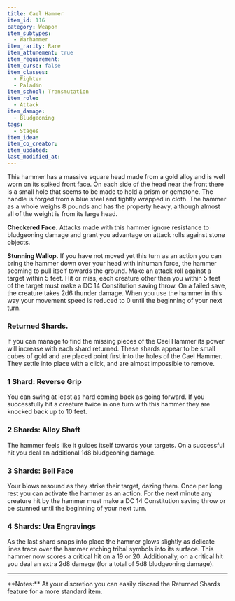 ```yaml
---
title: Cael Hammer
item_id: 116
category: Weapon
item_subtypes:
  - Warhammer
item_rarity: Rare
item_attunement: true
item_requirement:
item_curse: false
item_classes:
  - Fighter
  - Paladin
item_school: Transmutation
item_role:
  - Attack
item_damage:
  - Bludgeoning
tags:
  - Stages
item_idea:
item_co_creator:
item_updated:
last_modified_at:
---
```


This hammer has a massive square head made from a gold alloy and is well worn on its spiked front face. On each side of the head near the front there is a small hole that seems to be made to hold a prism or gemstone. The handle is forged from a blue steel and tightly wrapped in cloth. The hammer as a whole weighs 8 pounds and has the property heavy, although almost all of the weight is from its large head.

**Checkered Face.** Attacks made with this hammer ignore resistance to bludgeoning damage and grant you advantage on attack rolls against stone objects.

**Stunning Wallop.** If you have not moved yet this turn as an action you can bring the hammer down over your head with inhuman force, the hammer seeming to pull itself towards the ground. Make an attack roll against a target within 5 feet. Hit or miss, each creature other than you within 5 feet of the target must make a DC 14 Constitution saving throw. On a failed save, the creature takes 2d6 thunder damage. When you use the hammer in this way your movement speed is reduced to 0 until the beginning of your next turn.

### Returned Shards.
If you can manage to find the missing pieces of the Cael Hammer its power will increase with each shard returned. These shards appear to be small cubes of gold and are placed point first into the holes of the Cael Hammer. They settle into place with a click, and are almost impossible to remove.

### 1 Shard: Reverse Grip
You can swing at least as hard coming back as going forward. If you successfully hit a creature twice in one turn with this hammer they are knocked back up to 10 feet.

### 2 Shards: Alloy Shaft
The hammer feels like it guides itself towards your targets. On a successful hit you deal an additional 1d8 bludgeoning damage.

### 3 Shards: Bell Face
Your blows resound as they strike their target, dazing them. Once per long rest you can activate the hammer as an action. For the next minute any creature hit by the hammer must make a DC 14 Constitution saving throw or be stunned until the beginning of your next turn.

### 4 Shards: Ura Engravings
As the last shard snaps into place the hammer glows slightly as delicate lines trace over the hammer etching tribal symbols into its surface. This hammer now scores a critical hit on a 19 or 20. Additionally, on a critical hit you deal an extra 2d8 damage (for a total of 5d8 bludgeoning damage).

<hr />
**Notes:** At your discretion you can easily discard the Returned Shards feature for a more standard item.
